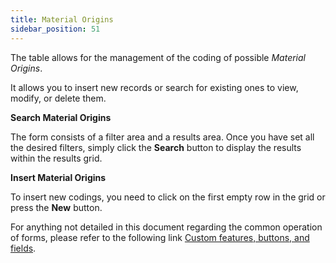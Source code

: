 ```yaml
---
title: Material Origins 
sidebar_position: 51
---
```


The table allows for the management of the coding of possible *Material Origins*.

It allows you to insert new records or search for existing ones to view, modify, or delete them.

**Search Material Origins**

The form consists of a filter area and a results area. Once you have set all the desired filters, simply click the **Search** button to display the results within the results grid.

**Insert Material Origins**

To insert new codings, you need to click on the first empty row in the grid or press the **New** button.

For anything not detailed in this document regarding the common operation of forms, please refer to the following link [Custom features, buttons, and fields](/docs/guide/common).